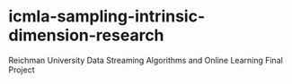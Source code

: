 # icmla-sampling-intrinsic-dimension-research
Reichman University Data Streaming Algorithms and Online Learning Final Project
